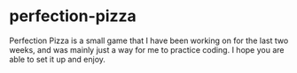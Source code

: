 # perfection-pizza
Perfection Pizza is a small game that I have been working on for the last two weeks, and was mainly just a way for me to practice coding. I hope you are able to set it up and enjoy.
